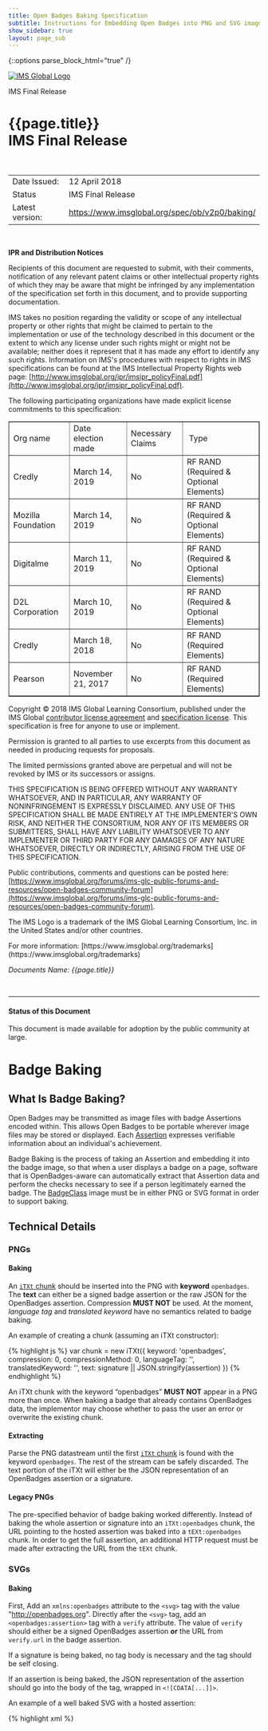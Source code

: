 ```yaml
---
title: Open Badges Baking Specification
subtitle: Instructions for Embedding Open Badges into PNG and SVG image files
show_sidebar: true
layout: page_sub
---
```

{::options parse_block_html="true" /}

<div id="top">
<a href="http://www.imsglobal.org"><img src="../images/imsglobal-logo.png" alt="IMS Global Logo" id="imslogo" /></a>
</div>

<p class="status">IMS Final Release</p>

<h1 class="infoModelTitle">{{page.title}} <br/> IMS Final Release</h1>

<br>

<table class="versionTable" title="Version/Release Details">
<tr>
<td>Date Issued:</td>
<td>12 April 2018</td>
</tr>
<tr>
<td>Status</td>
<td>IMS Final Release</td>
</tr>
<tr>
<td>Latest version:</td>
<td><a href="https://www.imsglobal.org/spec/ob/v2p0/baking/">https://www.imsglobal.org/spec/ob/v2p0/baking/</a></td>
</tr>
</table>

<br>

<div class="iprDistribution">
	
**IPR and Distribution Notices**

Recipients of this document are requested to submit, with their comments, notification of any relevant patent claims or other intellectual property rights of which they may be aware that might be infringed by any implementation of the specification set forth in this document, and to provide supporting documentation.

IMS takes no position regarding the validity or scope of any intellectual property or other rights that might be claimed to pertain to the implementation or use of the technology described in this document or the extent to which any license under such rights might or might not be available; neither does it represent that it has made any effort to identify any such rights. Information on IMS's procedures with respect to rights in IMS specifications can be found at the IMS Intellectual Property Rights web page: [http://www.imsglobal.org/ipr/imsipr_policyFinal.pdf](http://www.imsglobal.org/ipr/imsipr_policyFinal.pdf).

The following participating organizations have made explicit license commitments to this specification:
<table width="100%" border="1">
  <tr>
    <td>Org  name </td>
    <td>Date election made</td>
    <td>Necessary Claims</td>
    <td>&nbsp;Type</td>
    </tr>
  <tr>
    <td>Credly</td>
    <td>March 14, 2019</td>
    <td>No</td>
    <td>RF RAND (Required &amp; Optional Elements)</td>
    </tr>
  <tr>
    <td>Mozilla Foundation</td>
    <td>March 14, 2019</td>
    <td>No</td>
    <td>RF RAND (Required &amp; Optional Elements)</td>
  </tr>
   <tr>
    <td>Digitalme</td>
    <td>March 11, 2019</td>
    <td>No</td>
    <td>RF RAND (Required &amp; Optional Elements)</td>
  </tr>
  <tr>
    <td>D2L Corporation</td>
    <td>March 10, 2019</td>
    <td>No</td>
    <td>RF RAND (Required &amp; Optional Elements)</td>
  </tr>
  <tr>
    <td>Credly</td>
    <td>March 18, 2018</td>
    <td>No</td>
    <td>RF RAND (Required Elements)</td>
  </tr>
  <tr>
    <td>Pearson </td>
    <td>November 21, 2017</td>
    <td>No</td>
    <td>RF RAND (Required  Elements)</td>
  </tr>
</table>


Copyright © 2018 IMS Global Learning Consortium, published under the IMS Global [contributor license agreement](https://www.imsglobal.org/sites/default/files/IMS%20Individual%20Contributor%20License%20Agreement.pdf) and [specification license](https://www.imsglobal.org/speclicense.html). This specification is free for anyone to use or implement.

Permission is granted to all parties to use excerpts from this document as needed in producing requests for proposals.

The limited permissions granted above are perpetual and will not be revoked by IMS or its successors or assigns.

THIS SPECIFICATION IS BEING OFFERED WITHOUT ANY WARRANTY WHATSOEVER, AND IN PARTICULAR, ANY WARRANTY OF NONINFRINGEMENT IS EXPRESSLY DISCLAIMED. ANY USE OF THIS SPECIFICATION SHALL BE MADE ENTIRELY AT THE IMPLEMENTER'S OWN RISK, AND NEITHER THE CONSORTIUM, NOR ANY OF ITS MEMBERS OR SUBMITTERS, SHALL HAVE ANY LIABILITY WHATSOEVER TO ANY IMPLEMENTER OR THIRD PARTY FOR ANY DAMAGES OF ANY NATURE WHATSOEVER, DIRECTLY OR INDIRECTLY, ARISING FROM THE USE OF THIS SPECIFICATION.

Public contributions, comments and questions can be posted here: [https://www.imsglobal.org/forums/ims-glc-public-forums-and-resources/open-badges-community-forum](https://www.imsglobal.org/forums/ims-glc-public-forums-and-resources/open-badges-community-forum).

<p class="endWarranty">The IMS Logo is a trademark of the IMS Global Learning Consortium, Inc. in the United States and/or other countries.</p>

<p class="endWarranty">For more information: [https://www.imsglobal.org/trademarks](https://www.imsglobal.org/trademarks) </p>

_Documents Name: {{page.title}}_

</div>

<br/>

<hr/>

#### Status of this Document
<div class="note good-news">
This document is made available for adoption by the public community at large.
</div>

# Badge Baking

## What Is Badge Baking?

Open Badges may be transmitted as image files with badge Assertions encoded within. This allows Open Badges to be portable wherever image files may be stored or displayed. Each [Assertion](../index.html#Assertion) expresses verifiable information about an individual's achievement. 

Badge Baking is the process of taking an Assertion and embedding it into the badge image, so that when a user displays a badge on a page, software that is OpenBadges-aware can automatically extract that Assertion data and perform the checks necessary to see if a person legitimately earned the badge. The [BadgeClass](../index.html#BadgeClass) image must be in either PNG or SVG format in order to support baking.

## Technical Details

### PNGs

#### Baking

An <a href="http://www.w3.org/TR/PNG/#11iTXt">`iTXt` chunk</a> should be inserted into the PNG with **keyword** `openbadges`. The **text** can either be a signed badge assertion or the raw JSON for the OpenBadges assertion. Compression **MUST NOT** be used. At the moment, *language tag* and *translated keyword* have no semantics related to badge baking.

An example of creating a chunk (assuming an iTXt constructor):

{% highlight js %}
var chunk = new iTXt({
  keyword: 'openbadges',
  compression: 0,
  compressionMethod: 0,
  languageTag: '',
  translatedKeyword: '',
  text: signature || JSON.stringify(assertion)
})
{% endhighlight %}

An iTXt chunk with the keyword “openbadges” **MUST NOT** appear in a PNG more than once. When baking a badge that already contains OpenBadges data, the implementor may choose whether to pass the user an error or overwrite the existing chunk.

#### Extracting

Parse the PNG datastream until the first <a href="http://www.w3.org/TR/PNG/#11iTXt">`iTXt` chunk</a> is found with the keyword `openbadges`. The rest of the stream can be safely discarded. The text portion of the iTXt will either be the JSON representation of an OpenBadges assertion or a signature.

#### Legacy PNGs

The pre-specified behavior of badge baking worked differently. Instead of baking the whole assertion or signature into an `iTXt:openbadges` chunk, the URL pointing to the hosted assertion was baked into a `tEXt:openbadges` chunk. In order to get the full assertion, an additional HTTP request must be made after extracting the URL from the `tEXt` chunk.

### SVGs

#### Baking
First, Add an `xmlns:openbadges` attribute to the `<svg>` tag with the value "http://openbadges.org". Directly after the `<svg>` tag, add an `<openbadges:assertion>` tag with a `verify` attribute. The value of `verify` should either be a signed OpenBadges assertion **or** the URL from `verify.url` in the badge assertion.

If a signature is being baked, no tag body is necessary and the tag should be self closing.

If an assertion is being baked, the JSON representation of the assertion should go into the body of the tag, wrapped in `<![CDATA[...]]>`.

An example of a well baked SVG with a hosted assertion:

{% highlight xml %}
<?xml version="1.0" encoding="UTF-8"?>
<svg xmlns="http://www.w3.org/2000/svg"
     xmlns:openbadges="http://openbadges.org"
     viewBox="0 0 512 512">
  <openbadges:assertion verify="https://example.org/assertions/123">
    <![CDATA[
	   {
	     "@context": "https://w3id.org/openbadges/v2",
	     "id": "https://example.org/assertions/123",
	     "type": "Assertion",
	     "recipient": {
	       "type": "email",
	       "identity": "alice@example.org"
	     },
	     "issuedOn": "2016-12-31T23:59:59+00:00",
	     "verification": {
	       "type": "hosted"
	     },
	     "badge": {
	       "id": "https://example.org/badges/5",
		   "type": "BadgeClass",	       
	       "name": "3-D Printmaster",
	       "description": "This badge is awarded …",
	       "image": "https://example.org/badges/5/image",
	       "criteria": {
	         "narrative": "Students are tested on …"
	       },
	       "issuer": {
	         "id": "https://example.org/issuer",
	         "type": "Profile",
	         "name": "Example Maker Society",
	         "url": "https://example.org",
	         "email": "contact@example.org",
	         "verification": {
	            "allowedOrigins": "example.org"
	         }
	       }
	     }
	   }
    ]]>
  </openbadges:assertion>

  <rest-of-document...>
</svg>
{% endhighlight %}

There **MUST** be only one `<openbadges:assertion>` tag in an SVG. When baking a badge that already contains OpenBadges data, the implementor may choose whether to pass the user an error or overwrite the existing tag.

#### Extracting

Parse the SVG until you reach the first `<openbadges:assertion>` tag. The rest of the SVG data can safely be discarded.

If the tag has no body, the `verify` attribute will contain the signature of the badge. If there is a body, it will be the JSON representation of a badge assertion.

## Baking Specification Changelog

### 2018-04-16 Version 1.0.0 Final
  * IMS Final Release, no material changes since last version
	
### 2017-02-13 Version 1.0.0
  * Update SVG example to use Open Badges 2.0 syntax
  * Fix typo in introduction
  
### 2013-11-05 Version 1.0.0
  * Support for full assertions added
  * Support for signed badges added
  * Support for SVGs added
  * PNG baking now uses `iTXt` chunk.

### Pre-release
  * Only PNGs supported: `tEXt` chunk used with keyword `openbadges`
  * Only hosted badges supported
  * Hosted URL embedded in PNG

